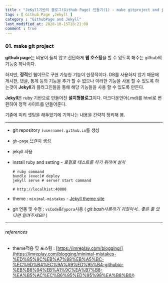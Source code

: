 ```yaml
---
title : "JeKyll기반의 블로그(Github Page) 만들기(1) - make gitproject and jekyll setting"
tags : [ Github Page ,Jekyll ]
category : "GithubPage and Jekyll"
last_modified_at: 2020-10-15T10:21:00
comment : true
---
```


### 01. make git project

 **github page**는 비용이 들지 않고 간단하게 **웹 호스팅**을 할 수 있도록 해주는 github의 기능중 하나이다.

하지만, **정적**인 웹이므로 구현 가능한 기능이 한정적이다. DB를 사용하지 않기 때문에 게시판, 댓글, 통계 등의 기능을 추가 할 수 없으나 이러한 기능을 사용 할 수 있도록 하는것이 **Jekyll**과 플러그인들을 통해 해당 기능들을 사용 할 수 있도록 만든다.

**Jekyll**은 ruby 기반으로 만들어진 **설치형블로그**이다. 마크다운언어(.md)를 html로 변환하여 정적 사이트를 만들어준다.

기존에 미리 셋팅을 해두었기에 기억나는 내용을 간략히 정리해 봄.

----

- git repository `[username].github.io`를 생성

- `gh-page` 브랜치 생성

- jekyll 사용

- install ruby and setting - *로컬로 테스트를 하기 위하여 설치*

  ```shell
  # ruby command
  bundle (exec)# deploy
  jekyll serve # server start command
  
  # http://localhist:40000
  ```

- theme : `minimal-mistakes` - [Jekyll theme site](http://jekyllthemes.org/)

- git 연동 및 수정 : `vsCode`&`Typora`사용 ( *git bash사용하기 귀찮아서.. 좋은 툴 있다면 알려주세요!!* ) 



----

###### references

- theme적용 및 포스팅 : [https://imreplay.com/blogging/](https://imreplay.com/blogging/minimal-mistakes-%ED%85%8C%EB%A7%88%EB%A5%BC-%EC%9D%B4%EC%9A%A9%ED%95%B4-githubio-%EB%B8%94%EB%A1%9C%EA%B7%B8-%EA%B5%AC%EC%B6%95%ED%95%98%EA%B8%B0/)



